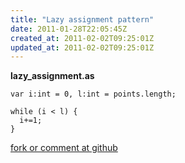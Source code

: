```yaml
---
title: "Lazy assignment pattern"
date: 2011-01-28T22:05:45Z
created_at: 2011-02-02T09:25:01Z
updated_at: 2011-02-02T09:25:01Z
---
```


<strong>lazy_assignment.as</strong>

    var i:int = 0, l:int = points.length;

    while (i < l) {
      i+=1;
    }

[fork or comment at github](https://gist.github.com/807459)
